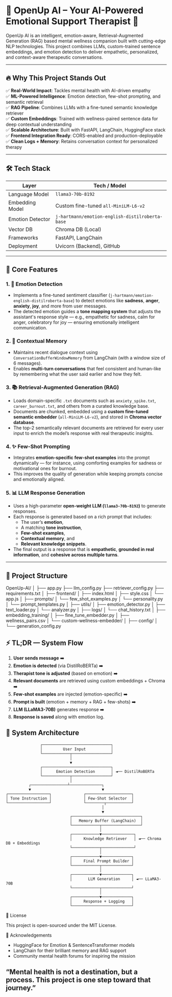 # 🧠 OpenUp AI – Your AI-Powered Emotional Support Therapist 💬

OpenUp AI is an intelligent, emotion-aware, Retrieval-Augmented Generation (RAG) based mental wellness companion built with cutting-edge NLP technologies. This project combines LLMs, custom-trained sentence embeddings, and emotion detection to deliver empathetic, personalized, and context-aware therapeutic conversations.

---

## 🔥 Why This Project Stands Out

✅ **Real-World Impact**: Tackles mental health with AI-driven empathy  
✅ **ML-Powered Intelligence**: Emotion detection, few-shot prompting, and semantic retrieval  
✅ **RAG Pipeline**: Combines LLMs with a fine-tuned semantic knowledge retriever  
✅ **Custom Embeddings**: Trained with wellness-paired sentence data for deep contextual understanding  
✅ **Scalable Architecture**: Built with FastAPI, LangChain, HuggingFace stack  
✅ **Frontend Integration Ready**: CORS-enabled and production-deployable  
✅ **Clean Logs + Memory**: Retains conversation context for personalized therapy  

---

## 🛠️ Tech Stack

| Layer              | Tech / Model                                     |
|-------------------|--------------------------------------------------|
| Language Model     | `llama3-70b-8192`                                |
| Embedding Model    | Custom fine-tuned `all-MiniLM-L6-v2`             |
| Emotion Detector   | `j-hartmann/emotion-english-distilroberta-base` |
| Vector DB          | Chroma DB (Local)                                |
| Frameworks         | FastAPI, LangChain                               |
| Deployment         | Uvicorn (Backend), GitHub                        |

---

## 🧠 Core Features

### 1. 🎯 Emotion Detection  
- Implements a fine-tuned sentiment classifier (`j-hartmann/emotion-english-distilroberta-base`) to detect emotions like **sadness**, **anger**, **anxiety**, **joy**, and more from user messages.  
- The detected emotion guides a **tone mapping system** that adjusts the assistant's response style — e.g., empathetic for sadness, calm for anger, celebratory for joy — ensuring emotionally intelligent communication.

### 2. 🔁 Contextual Memory  
- Maintains recent dialogue context using `ConversationBufferWindowMemory` from LangChain (with a window size of 6 messages).  
- Enables **multi-turn conversations** that feel consistent and human-like by remembering what the user said earlier and how they felt.

### 3. 📚 Retrieval-Augmented Generation (RAG)  
- Loads domain-specific `.txt` documents such as `anxiety_spike.txt`, `career_burnout.txt`, and others from a curated knowledge base.  
- Documents are chunked, embedded using a **custom fine-tuned semantic embedder** (`all-MiniLM-L6-v2`), and stored in **Chroma vector database**.  
- The top-2 semantically relevant documents are retrieved for every user input to enrich the model’s response with real therapeutic insights.

### 4. ✨ Few-Shot Prompting  
- Integrates **emotion-specific few-shot examples** into the prompt dynamically — for instance, using comforting examples for sadness or motivational ones for burnout.  
- This improves the quality of generation while keeping prompts concise and emotionally aligned.

### 5. 📊 LLM Response Generation  
- Uses a high-parameter **open-weight LLM (`llama3-70b-8192`)** to generate responses.  
- Each response is generated based on a rich prompt that includes:  
  - The user’s **emotion**,  
  - A matching **tone instruction**,  
  - **Few-shot examples**,  
  - **Contextual memory**, and  
  - **Relevant knowledge snippets**.  
- The final output is a response that is **empathetic**, **grounded in real information**, and **cohesive across multiple turns**.

---

## 📁 Project Structure
OpenUp-AI/
│
├── app.py 
├── llm_config.py 
├── retriever_config.py 
├── requirements.txt 
│
├── frontend/
│ ├── index.html 
│ ├── style.css 
│ └── app.js 
│
├── prompts/
│ └── few_shot_examples.py 
│ └── personality.py
│ └── prompt_templates.py
│
├── utils/
│ ├── emotion_detector.py 
│ ├── text_loader.py 
│ └── analyzer.py 
│
├── logs/
│ └── chat_history.txt 
│
├── embedding_training/
│ ├── fine_tune_embedder.py 
│ ├── wellness_pairs.csv 
│ └── custom-wellness-embedder/ 
│
├── config/
│ └── generation_config.py

## ⚡ TL;DR — System Flow

1. **User sends message** ➡️
2. **Emotion is detected** (via DistilRoBERTa) ➡️
3. **Therapist tone is adjusted** (based on emotion) ➡️
4. **Relevant documents** are retrieved using custom embeddings + Chroma ➡️
5. **Few-shot examples** are injected (emotion-specific) ➡️
6. **Prompt is built** (emotion + memory + RAG + few-shots) ➡️
7. **LLM (LLaMA3-70B)** generates response ➡️
8. **Response is saved** along with emotion log.

## 🧩 System Architecture

                   ┌──────────────────────────────┐
                   │         User Input           │
                   └────────────┬─────────────────┘
                                │
                                ▼
                   ┌──────────────────────────────┐
                   │      Emotion Detection       │ ◄── DistilRoBERTa
                   └────────────┬─────────────────┘
                                │
              ┌────────────────┴──────────────┐
              ▼                               ▼
    ┌──────────────────┐              ┌────────────────────┐
    │ Tone Instruction │              │ Few-Shot Selector  │
    └──────────────────┘              └────────┬───────────┘
                                              │
                                              ▼
                                ┌──────────────────────────────┐
                                │   Memory Buffer (LangChain)  │
                                └────────────┬─────────────────┘
                                             │
                                ┌────────────▼──────────────┐
                                │     Knowledge Retriever   │ ◄── Chroma DB + Embeddings
                                └────────────┬──────────────┘
                                             │
                                ┌────────────▼─────────────┐
                                │     Final Prompt Builder │
                                └────────────┬─────────────┘
                                             │
                                ┌────────────▼─────────────┐
                                │       LLM Generation     │ ◄── LLaMA3-70B
                                └────────────┬─────────────┘
                                             │
                                ┌────────────▼─────────────┐
                                │     Response + Logging   │
                                └──────────────────────────┘

📜 License

This project is open-sourced under the MIT License.

🙏 Acknowledgements
- HuggingFace for Emotion & SentenceTransformer models
- LangChain for their brilliant memory and RAG support
- Community mental health forums for inspiring the mission

## “Mental health is not a destination, but a process. This project is one step toward that journey.”
